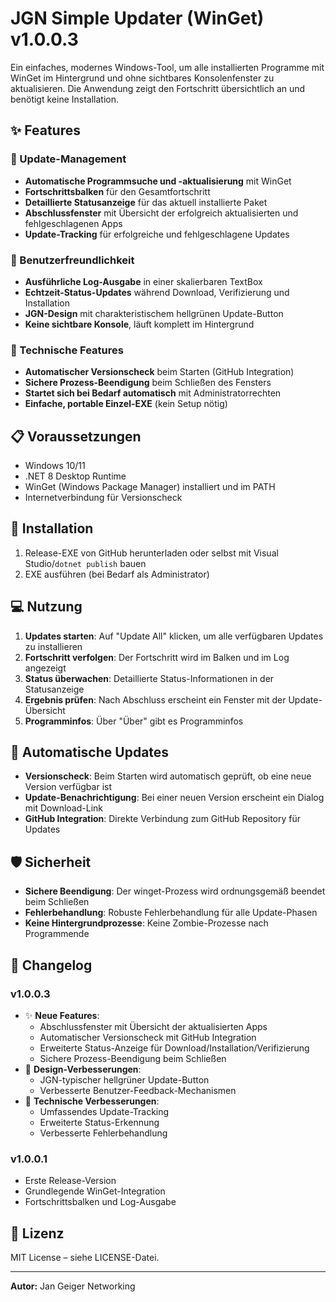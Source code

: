 # JGN Simple Updater (WinGet) v1.0.0.3

Ein einfaches, modernes Windows-Tool, um alle installierten Programme mit WinGet im Hintergrund und ohne sichtbares Konsolenfenster zu aktualisieren. Die Anwendung zeigt den Fortschritt übersichtlich an und benötigt keine Installation.

## ✨ Features

### 🔄 Update-Management
- **Automatische Programmsuche und -aktualisierung** mit WinGet
- **Fortschrittsbalken** für den Gesamtfortschritt
- **Detaillierte Statusanzeige** für das aktuell installierte Paket
- **Abschlussfenster** mit Übersicht der erfolgreich aktualisierten und fehlgeschlagenen Apps
- **Update-Tracking** für erfolgreiche und fehlgeschlagene Updates

### 🎨 Benutzerfreundlichkeit
- **Ausführliche Log-Ausgabe** in einer skalierbaren TextBox
- **Echtzeit-Status-Updates** während Download, Verifizierung und Installation
- **JGN-Design** mit charakteristischem hellgrünen Update-Button
- **Keine sichtbare Konsole**, läuft komplett im Hintergrund

### 🔧 Technische Features
- **Automatischer Versionscheck** beim Starten (GitHub Integration)
- **Sichere Prozess-Beendigung** beim Schließen des Fensters
- **Startet sich bei Bedarf automatisch** mit Administratorrechten
- **Einfache, portable Einzel-EXE** (kein Setup nötig)

## 📋 Voraussetzungen
- Windows 10/11
- .NET 8 Desktop Runtime
- WinGet (Windows Package Manager) installiert und im PATH
- Internetverbindung für Versionscheck

## 🚀 Installation
1. Release-EXE von GitHub herunterladen oder selbst mit Visual Studio/`dotnet publish` bauen
2. EXE ausführen (bei Bedarf als Administrator)

## 💻 Nutzung
1. **Updates starten**: Auf "Update All" klicken, um alle verfügbaren Updates zu installieren
2. **Fortschritt verfolgen**: Der Fortschritt wird im Balken und im Log angezeigt
3. **Status überwachen**: Detaillierte Status-Informationen in der Statusanzeige
4. **Ergebnis prüfen**: Nach Abschluss erscheint ein Fenster mit der Update-Übersicht
5. **Programminfos**: Über "Über" gibt es Programminfos

## 🔄 Automatische Updates
- **Versionscheck**: Beim Starten wird automatisch geprüft, ob eine neue Version verfügbar ist
- **Update-Benachrichtigung**: Bei einer neuen Version erscheint ein Dialog mit Download-Link
- **GitHub Integration**: Direkte Verbindung zum GitHub Repository für Updates

## 🛡️ Sicherheit
- **Sichere Beendigung**: Der winget-Prozess wird ordnungsgemäß beendet beim Schließen
- **Fehlerbehandlung**: Robuste Fehlerbehandlung für alle Update-Phasen
- **Keine Hintergrundprozesse**: Keine Zombie-Prozesse nach Programmende

## 📝 Changelog

### v1.0.0.3
- ✨ **Neue Features**:
  - Abschlussfenster mit Übersicht der aktualisierten Apps
  - Automatischer Versionscheck mit GitHub Integration
  - Erweiterte Status-Anzeige für Download/Installation/Verifizierung
  - Sichere Prozess-Beendigung beim Schließen
- 🎨 **Design-Verbesserungen**:
  - JGN-typischer hellgrüner Update-Button
  - Verbesserte Benutzer-Feedback-Mechanismen
- 🔧 **Technische Verbesserungen**:
  - Umfassendes Update-Tracking
  - Erweiterte Status-Erkennung
  - Verbesserte Fehlerbehandlung

### v1.0.0.1
- Erste Release-Version
- Grundlegende WinGet-Integration
- Fortschrittsbalken und Log-Ausgabe

## 📄 Lizenz
MIT License – siehe LICENSE-Datei.

---

**Autor:** Jan Geiger Networking  
